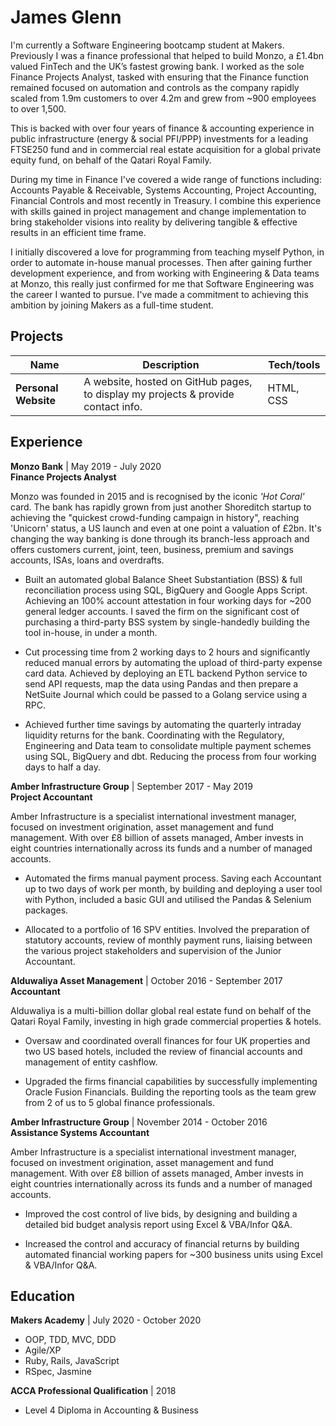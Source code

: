 # James Glenn

I'm currently a Software Engineering bootcamp student at Makers. Previously I was a finance professional that helped to build Monzo, a £1.4bn valued FinTech and the UK’s fastest growing bank. I worked as the sole Finance Projects Analyst, tasked with ensuring that the Finance function remained focused on automation and controls as the company rapidly scaled from 1.9m customers to over 4.2m and grew from ~900 employees to over 1,500.

This is backed with over four years of finance & accounting experience in public infrastructure (energy & social PFI/PPP) investments for a leading FTSE250 fund and in commercial real estate acquisition for a global private equity fund, on behalf of the Qatari Royal Family.

During my time in Finance I've covered a wide range of functions including: Accounts Payable & Receivable, Systems Accounting, Project Accounting, Financial Controls and most recently in Treasury. I combine this experience with skills gained in project management and change implementation to bring stakeholder visions into reality by delivering tangible & effective results in an efficient time frame.

I initially discovered a love for programming from teaching myself Python, in order to automate in-house manual processes. Then after gaining further development experience, and from working with Engineering & Data teams at Monzo, this really just confirmed for me that Software Engineering was the career I wanted to pursue. I've made a commitment to achieving this ambition by joining Makers as a full-time student.


## Projects

| Name                         | Description       | Tech/tools        |
| ---------------------------- | ----------------- | ----------------- |
| **Personal Website**         | A website, hosted on GitHub pages, to display my projects & provide contact info. | HTML, CSS |

## Experience

**Monzo Bank** | May 2019 - July 2020  
**Finance Projects Analyst**

Monzo was founded in 2015 and is recognised by the iconic _'Hot Coral'_ card. The bank has rapidly grown from just another Shoreditch startup to achieving the "quickest crowd-funding campaign in history", reaching 'Unicorn' status, a US launch and even at one point a valuation of £2bn. It's changing the way banking is done through its branch-less approach and offers customers current, joint, teen, business, premium and savings accounts, ISAs, loans and overdrafts.

- Built an automated global Balance Sheet Substantiation (BSS) & full reconciliation process using SQL, BigQuery and Google Apps Script. Achieving an 100% account attestation in four working days for ~200 general ledger accounts. I saved the firm on the significant cost of purchasing a third-party BSS system by single-handedly building the tool in-house, in under a month.

- Cut processing time from 2 working days to 2 hours and significantly reduced manual errors by automating the upload of third-party expense card data. Achieved by deploying an ETL backend Python service to send API requests, map the data using Pandas and then prepare a NetSuite Journal which could be passed to a Golang service using a RPC.

- Achieved further time savings by automating the quarterly intraday liquidity returns for the bank. Coordinating with the Regulatory, Engineering and Data team to consolidate multiple payment schemes using SQL, BigQuery and dbt. Reducing the process from four working days to half a day.

**Amber Infrastructure Group** | September 2017 - May 2019  
**Project Accountant**

Amber Infrastructure is a specialist international investment manager, focused on investment origination, asset management and fund management. With over £8 billion of assets managed, Amber invests in eight countries internationally across its funds and a number of managed accounts.

- Automated the firms manual payment process. Saving each Accountant up to two days of work per month, by building and deploying a user tool with Python, included a basic GUI and utilised the Pandas & Selenium packages.

- Allocated to a portfolio of 16 SPV entities. Involved the preparation of statutory accounts, review of monthly payment runs, liaising between the various project stakeholders and supervision of the Junior Accountant.

**Alduwaliya Asset Management** | October 2016 - September 2017  
**Accountant**

Alduwaliya is a multi-billion dollar global real estate fund on behalf of the Qatari Royal Family, investing in high grade commercial properties & hotels.

- Oversaw and coordinated overall finances for four UK properties and two US based hotels, included the review of financial accounts and management of entity cashflow.

- Upgraded the firms financial capabilities by successfully implementing Oracle Fusion Financials. Building the reporting tools as the team grew from 2 of us to 5 global finance professionals. 

**Amber Infrastructure Group** | November 2014 - October 2016  
**Assistance Systems Accountant**

Amber Infrastructure is a specialist international investment manager, focused on investment origination, asset management and fund management. With over £8 billion of assets managed, Amber invests in eight countries internationally across its funds and a number of managed accounts.

- Improved the cost control of live bids, by designing and building a detailed bid budget analysis report using Excel & VBA/Infor Q&A.

- Increased the control and accuracy of financial returns by building automated financial working papers for ~300 business units using Excel & VBA/Infor Q&A.

## Education

**Makers Academy** | July 2020 - October 2020

- OOP, TDD, MVC, DDD
- Agile/XP
- Ruby, Rails, JavaScript
- RSpec, Jasmine

**ACCA Professional Qualification** | 2018

- Level 4 Diploma in Accounting & Business
